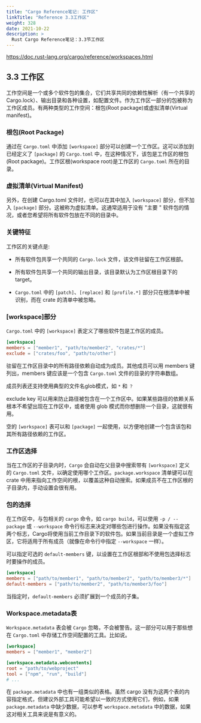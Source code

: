 ```yaml
---
title: "Cargo Reference笔记: 工作区"
linkTitle: "Reference 3.3工作区"
weight: 328
date: 2021-10-22
description: >
  Rust Cargo Reference笔记：3.3节工作区
---
```


https://doc.rust-lang.org/cargo/reference/workspaces.html

## 3.3 工作区

工作空间是一个或多个软件包的集合，它们共享共同的依赖性解析（有一个共享的Cargo.lock）、输出目录和各种设置，如配置文件。作为工作区一部分的包被称为工作区成员。有两种类型的工作空间：根包(Root package)或虚拟清单(Virtual manifest)。

### 根包(Root Package)

通过在 `Cargo.toml` 中添加 `[workspace]` 部分可以创建一个工作区。这可以添加到已经定义了 `[package]` 的 `Cargo.toml` 中，在这种情况下，该包是工作区的根包(Root package)。工作区根(workspace root)是工作区的 `Cargo.toml` 所在的目录。

### 虚拟清单(Virtual Manifest)

另外，在创建 Cargo.toml 文件时，也可以在其中加入 `[workspace]` 部分，但不加入 `[package]` 部分。这被称为虚拟清单。这通常适用于没有 "主要 " 软件包的情况，或者您希望将所有软件包放在不同的目录中。

### 关键特征

工作区的关键点是:

- 所有软件包共享一个共同的 `Cargo.lock` 文件，该文件驻留在工作区根部。

- 所有软件包共享一个共同的输出目录，该目录默认为工作区根目录下的target。

- `Cargo.toml` 中的 `[patch]`、`[replace]` 和 `[profile.*]` 部分只在根清单中被识别，而在 crate 的清单中被忽略。

### [workspace]部分

`Cargo.toml` 中的 `[workspace]` 表定义了哪些软件包是工作区的成员。

```toml
[workspace]
members = ["member1", "path/to/member2", "crates/*"]
exclude = ["crates/foo", "path/to/other"]
```

驻留在工作区目录中的所有路径依赖自动成为成员。其他成员可以用 members 键列出，members 键应该是一个包含 `Cargo.toml` 文件的目录的字符串数组。

成员列表还支持使用典型的文件名glob模式，如 `*` 和 `？`

exclude key 可以用来防止路径被包含在一个工作区中。如果某些路径的依赖关系根本不希望出现在工作区中，或者使用 glob 模式而你想删除一个目录，这就很有用。

空的 `[workspace]` 表可以和 `[package]` 一起使用，以方便地创建一个包含该包和其所有路径依赖的工作区。

### 工作区选择

当在工作区的子目录内时，`Cargo` 会自动在父目录中搜索带有 `[workspace]` 定义的 `Cargo.toml` 文件，以确定使用哪个工作区。`package.workspace` 清单键可以在 crate 中用来指向工作空间的根，以覆盖这种自动搜索。如果成员不在工作区根的子目录内，手动设置会很有用。

### 包的选择

在工作区中，与包相关的 `cargo` 命令，如 `cargo build`，可以使用 `-p / --package` 或 `--workspace` 命令行标志来决定对哪些包进行操作。如果没有指定这两个标志，Cargo将使用当前工作目录下的软件包。如果当前目录是一个虚拟工作区，它将适用于所有成员（就像在命令行中指定 `--workspace` 一样）。

可以指定可选的 `default-members` 键，以设置在工作区根部和不使用包选择标志时要操作的成员。

```toml
[workspace]
members = ["path/to/member1", "path/to/member2", "path/to/member3/*"]
default-members = ["path/to/member2", "path/to/member3/foo"]
```

当指定时，`default-members` 必须扩展到一个成员的子集。

### Workspace.metadata表

`Workspace.metadata` 表会被 `Cargo` 忽略，不会被警告。这一部分可以用于那些想在 `Cargo.toml` 中存储工作空间配置的工具。比如说。

```toml
[workspace]
members = ["member1", "member2"]

[workspace.metadata.webcontents]
root = "path/to/webproject"
tool = ["npm", "run", "build"]
# ...
```

在 `package.metadata` 中也有一组类似的表格。虽然 cargo 没有为这两个表的内容指定格式，但建议外部工具可能希望以一致的方式使用它们，例如，如果 `package.metadata` 中缺少数据，可以参考 `workspace.metadata` 中的数据，如果这对相关工具来说是有意义的。




